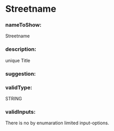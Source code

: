 

# Streetname



  


### nameToShow:
  
Streetname  


### description:
  
unique Title  


### suggestion:
  
  


### validType:
  
STRING  


### validInputs:
  
There is no by enumaration limited input-options.

